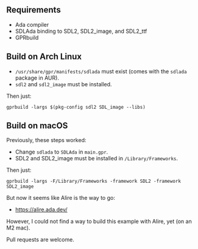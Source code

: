 ## Requirements

- Ada compiler
- SDLAda binding to SDL2, SDL2_image, and SDL2_ttf
- GPRbuild

## Build on Arch Linux

* `/usr/share/gpr/manifests/sdlada` must exist (comes with the `sdlada` package in AUR).
* `sdl2` and `sdl2_image` must be installed.

Then just:

    gprbuild -largs $(pkg-config sdl2 SDL_image --libs)

## Build on macOS

Previously, these steps worked:

* Change `sdlada` to `SDLAda` in `main.gpr`.
* SDL2 and SDL2_image must be installed in `/Library/Frameworks`.

Then just:

    gprbuild -largs -F/Library/Frameworks -framework SDL2 -framework SDL2_image

But now it seems like Alire is the way to go:

* https://alire.ada.dev/

However, I could not find a way to build this example with Alire, yet (on an M2 mac).

Pull requests are welcome.
